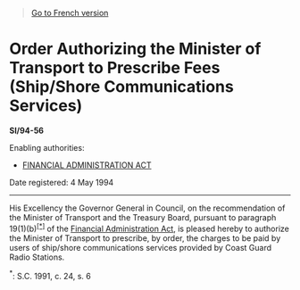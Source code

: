 > [Go to French version](/fr/Règlements/Textes%20réglementaires/94/56.md)

# Order Authorizing the Minister of Transport to Prescribe Fees (Ship/Shore Communications Services)

**SI/94-56**

Enabling authorities: 
- [FINANCIAL ADMINISTRATION ACT](/en/Acts/Revised%20Statutes%20of%20Canada/F/F-11.md)

Date registered: 4 May 1994

----------

His Excellency the Governor General in Council, on the recommendation of the Minister of Transport and the Treasury Board, pursuant to paragraph 19(1)(b)<sup><a href='#fn_SI_94-56_EN_hq_20089'>[*]</a></sup> of the [Financial Administration Act](/en/Acts/Revised%20Statutes%20of%20Canada/F/F-11.md), is pleased hereby to authorize the Minister of Transport to prescribe, by order, the charges to be paid by users of ship/shore communications services provided by Coast Guard Radio Stations.

<a name='fn_SI_94-56_EN_hq_20089'><sup>*</sup></a>: S.C. 1991, c. 24, s. 6<br />


